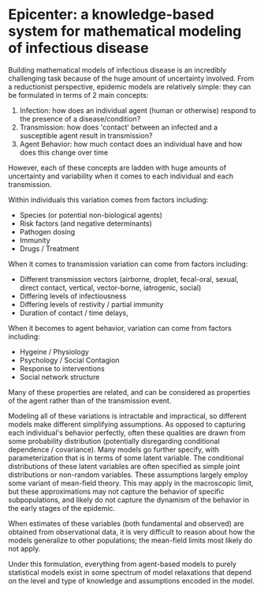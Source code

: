 # Epicenter: a knowledge-based system for mathematical modeling of infectious disease

Building mathematical models of infectious disease is an incredibly challenging task because of the huge amount of uncertainty involved. From a reductionist perspective, epidemic models are relatively simple: they can be formulated in terms of 2 main concepts:

1. Infection: how does an individual agent (human or otherwise) respond to the presence of a disease/condition?
2. Transmission: how does 'contact' between an infected and a susceptible agent result in transmission?
3. Agent Behavior: how much contact does an individual have and how does this change over time

However, each of these concepts are ladden with huge amounts of uncertainty and variability when it comes to each individual and each transmission. 

Within individuals this variation comes from factors including:
  - Species (or potential non-biological agents)
  - Risk factors (and negative determinants)
  - Pathogen dosing
  - Immunity
  - Drugs / Treatment
  
When it comes to transmission variation can come from factors including:
  - Different transmission vectors (airborne, droplet, fecal-oral, sexual, direct contact, vertical, vector-borne, iatrogenic, social)
  - Differing levels of infectiousness
  - Differing levels of restivity / partial immunity
  - Duration of contact / time delays,
  
When it becomes to agent behavior, variation can come from factors including:
  - Hygeine / Physiology
  - Psychology / Social Contagion
  - Response to interventions
  - Social network structure
  
Many of these properties are related, and can be considered as properties of the agent rather than of the transmission event. 

Modeling all of these variations is intractable and impractical, so different models make different simplifying assumptions. As opposed to capturing each individual's behavior perfectly, often these qualities are drawn from some probability distribution (potentially disregarding conditional dependence / covariance). Many models go further specify, with parameterization that is in terms of some latent variable. The conditional distributions of these latent variables are often specified as simple joint distributions or non-random variables. These assumptions largely employ some variant of mean-field theory. This may apply in the macroscopic limit, but these approximations may not capture the behavior of specific subpopulations, and likely do not capture the dynamism of the behavior in the early stages of the epidemic. 

When estimates of these variables (both fundamental and observed) are obtained from observational data, it is very difficult to reason about how the models generalize to other populations; the mean-field limits most likely do not apply. 

Under this formulation, everything from agent-based models to purely statistical models exist in some spectrum of model relaxations that depend on the level and type of knowledge and assumptions encoded in the model.